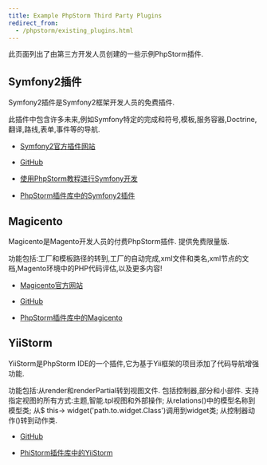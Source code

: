 ```yaml
---
title: Example PhpStorm Third Party Plugins
redirect_from:
  - /phpstorm/existing_plugins.html
---
```


此页面列出了由第三方开发人员创建的一些示例PhpStorm插件.


## Symfony2插件


Symfony2插件是Symfony2框架开发人员的免费插件.


此插件中包含许多未来,例如Symfony特定的完成和符号,模板,服务容器,Doctrine,翻译,路线,表单,事件等的导航.


* [Symfony2官方插件网站](https://symfony2-plugin.espend.de/)

* [GitHub](https://github.com/Haehnchen/idea-php-symfony2-plugin)

* [使用PhpStorm教程进行Symfony开发](https://confluence.jetbrains.com/display/PhpStorm/Symfony+Development+using+PhpStorm)

* [PhpStorm插件库中的Symfony2插件](https://plugins.jetbrains.com/plugin/7219?pr=phpStorm)


## Magicento


Magicento是Magento开发人员的付费PhpStorm插件.
提供免费限量版.

功能包括:工厂和模板路径的转到,工厂的自动完成,xml文件和类名,xml节点的文档,Magento环境中的PHP代码评估,以及更多内容!


* [Magicento官方网站](http://magicento.com/)

* [GitHub](https://github.com/enriquepiatti/Magicento)

* [PhpStorm插件库中的Magicento](https://plugins.jetbrains.com/plugin/7089-magicento)


## YiiStorm


YiiStorm是PhpStorm IDE的一个插件,它为基于Yii框架的项目添加了代码导航增强功能.

功能包括:从render和renderPartial转到视图文件.
包括控制器,部分和小部件.
支持指定视图的所有方式:主题,智能.tpl视图和外部操作;
从relations()中的模型名称到模型类;
从$ this-> widget('path.to.widget.Class')调用到widget类;
从控制器动作()转到动作类.


* [GitHub](https://github.com/cmazx/yiistorm)

* [PhiStorm插件库中的YiiStorm](https://plugins.jetbrains.com/plugin/7182-yiistorm)


